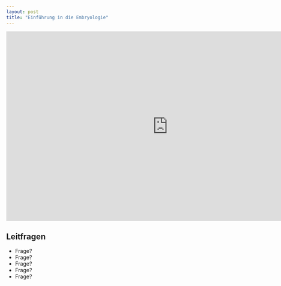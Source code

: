 ```yaml
---
layout: post
title: "Einführung in die Embryologie"
---
```

<center>
<iframe id="myiframe" src="https://player.vimeo.com/video/160987632?title=0&byline=0&portrait=0" width="860" height="505" frameborder="0" webkitallowfullscreen mozallowfullscreen allowfullscreen></iframe>
</center>

## Leitfragen
- Frage?
- Frage?
- Frage?
- Frage?
- Frage?

